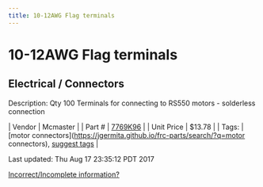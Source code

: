 ```yaml
---
title: 10-12AWG Flag terminals
---
```


# 10-12AWG Flag terminals
## Electrical / Connectors
Description: 	Qty 100 Terminals for connecting to RS550 motors - solderless connection 

| Vendor | Mcmaster | 
| Part # | [7769K96](https://www.mcmaster.com/#7769K96) | 
| Unit Price | $13.78 | 
| Tags: | [motor connectors](https://jgermita.github.io/frc-parts/search/?q=motor connectors), [suggest tags](https://docs.google.com/forms/d/e/1FAIpQLSeWyY8v3RgOty-MyWmh9U0iivNYN_molChYyS-0U-o-kOAv_g/viewform) | 

Last updated: Thu Aug 17 23:35:12 PDT 2017

 [Incorrect/Incomplete information?](https://docs.google.com/forms/d/e/1FAIpQLSeWyY8v3RgOty-MyWmh9U0iivNYN_molChYyS-0U-o-kOAv_g/viewform)